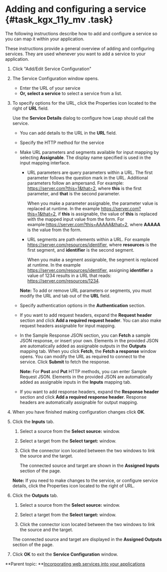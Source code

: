 # Adding and configuring a service {#task_kgx_11y_mv .task}

The following instructions describe how to add and configure a service so you can map it within your application.

These instructions provide a general overview of adding and configuring services. They are used whenever you want to add a service to your application.

1.  Click "Add/Edit Service Configuration"

2.  The Service Configuration window opens.

    -   Enter the URL of your service
    -   **Or, select a service** to select a service from a list.
3.  To specify options for the URL, click the Properties icon located to the right of **URL** field.

    Use the **Service Details** dialog to configure how Leap should call the service.

    -   You can add details to the URL in the **URL** field.
    -   Specify the HTTP method for the service
    -   Make URL parameters and segments available for input mapping by selecting **Assignable**. The display name specified is used in the input mapping interface.

        -   URL parameters are query parameters within a URL. The first parameter follows the question mark in the URL. Additional parameters follow an ampersand. For example: https://server.com?this=1&that=2, where **this** is the first parameter, and **that** is the second parameter.

            When you make a parameter assignable, the parameter value is replaced at runtime. In the example https://server.com?this=1&that=2, if **this** is assignable, the value of **this** is replaced with the mapped input value from the form. For example:https://server.com?this=AAAAA&that=2, where **AAAAA** is the value from the form.

        -   URL segments are path elements within a URL. For example https://server.com/resources/identifier, where **resources** is the first segment, and **identifier** is the second segment.

            When you make a segment assignable, the segment is replaced at runtime. In the example https://server.com/resources/identifier, assigning **identifier** a value of 1234 results in a URL that reads: https://server.com/resources/1234.

        **Note:** To add or remove URL parameters or segments, you must modify the URL and tab out of the **URL** field.

    -   Specify authentication options in the **Authentication** section.
    -   If you want to add request headers, expand the **Request header** section and click **Add a required request header**. You can also make request headers assignable for input mapping.
    -   In the Sample Response JSON section, you can **Fetch** a sample JSON response, or insert your own. Elements in the provided JSON are automatically added as assignable outputs in the **Outputs** mapping tab. When you click **Fetch**, the **Fetch a response** window opens. You can modify the URL as required to connect to the service. Click **Submit** to fetch the response.

        **Note:** For **Post** and **Put** HTTP methods, you can enter Sample Request JSON. Elements in the provided JSON are automatically added as assignable inputs in the **Inputs** mapping tab.

    -   If you want to add response headers, expand the **Response header** section and click **Add a required response header**. Response headers are automatically assignable for output mapping.
4.  When you have finished making configuration changes click **OK**.

5.  Click the **Inputs** tab.

    1.  Select a source from the **Select source:** window.

    2.  Select a target from the **Select target:** window.

    3.  Click the connector icon located between the two windows to link the source and the target.

        The connected source and target are shown in the **Assigned Inputs** section of the page.

    **Note:** If you need to make changes to the service, or configure service details, click the Properties icon located to the right of URL.

6.  Click the **Outputs** tab.

    1.  Select a source from the **Select source:** window.

    2.  Select a target from the **Select target:** window.

    3.  Click the connector icon located between the two windows to link the source and the target.

    The connected source and target are displayed in the **Assigned Outputs** section of the page.

7.  Click **OK** to exit the **Service Configuration** window.


**Parent topic: **[Incorporating web services into your applications](cr_using_apps_as_services_toc.md)

